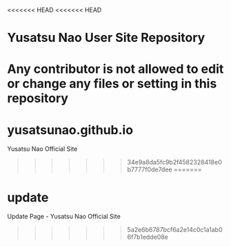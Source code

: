 <<<<<<< HEAD
<<<<<<< HEAD
# Yusatsu Nao User Site Repository

Any contributor is not allowed to edit or change any files or setting in this repository
=======
# yusatsunao.github.io
Yusatsu Nao Official Site
>>>>>>> 34e9a8da5fc9b2f4582328418e0b7777f0de7dee
=======
# update
Update Page - Yusatsu Nao Official Site
>>>>>>> 5a2e6b6787bcf6a2e14c0c1a1ab06f7b1edde08e
